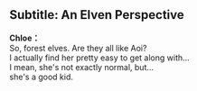 # 

  
## Subtitle: An Elven Perspective
  
**Chloe：**  
So, forest elves. Are they all like Aoi?  
I actually find her pretty easy to get along with...  
I mean, she's not exactly normal, but...  
 she's a good kid.  
